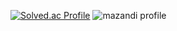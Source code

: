 [![Solved.ac Profile](http://mazassumnida.wtf/api/v2/generate_badge?boj=bezzi1654)](https://solved.ac/bezzi1654/)
![mazandi profile](http://mazandi.herokuapp.com/api?handle=bezzi1654&theme=dark)

